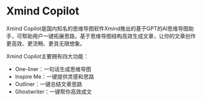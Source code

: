 # Xmind Copilot

Xmind Copilot是国内知名的思维导图软件Xmind推出的基于GPT的AI思维导图助手，可帮助用户一键拓展思路，基于思维导图结构高效生成文章，让你的文章创作更高效、更流畅、更具无限想象。

Xmind Copilot主要拥有四大功能：
<ul>
 	<li>One-liner：一句话生成思维导图</li>
 	<li>Inspire Me：一键提供灵感和思路</li>
 	<li>Outliner：一键总结文章思路</li>
 	<li>Ghostwriter：一键帮你高效成文</li>
</ul>